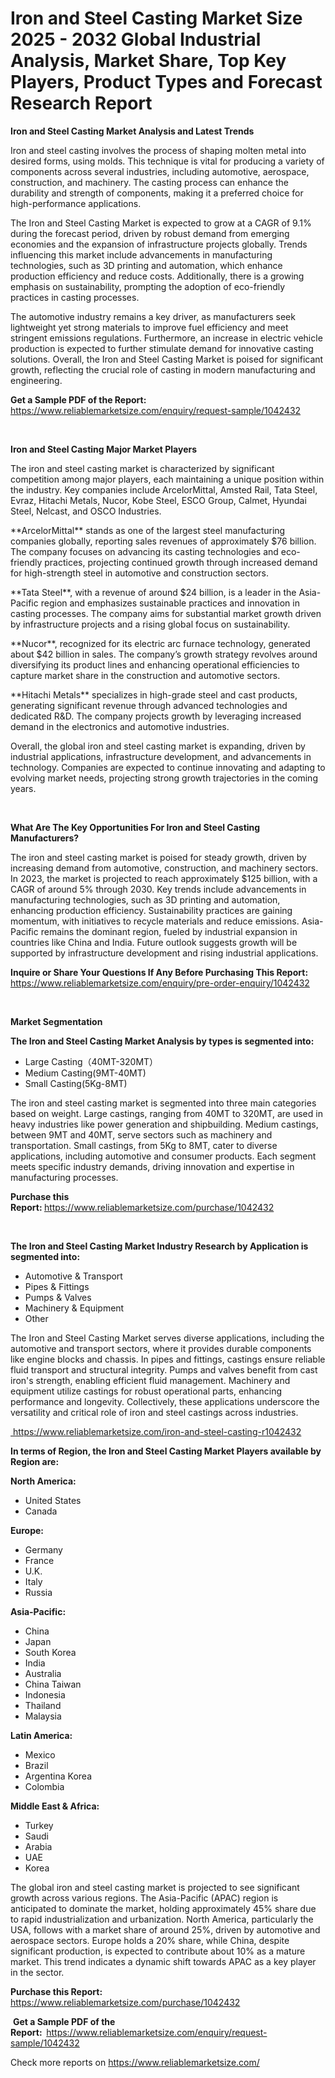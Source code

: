 <p><h1>Iron and Steel Casting Market Size 2025 - 2032 Global Industrial Analysis, Market Share, Top Key Players, Product Types and Forecast Research Report</h1></p><p><strong>Iron and Steel Casting Market Analysis and Latest Trends</strong></p>
<p><p>Iron and steel casting involves the process of shaping molten metal into desired forms, using molds. This technique is vital for producing a variety of components across several industries, including automotive, aerospace, construction, and machinery. The casting process can enhance the durability and strength of components, making it a preferred choice for high-performance applications.</p><p>The Iron and Steel Casting Market is expected to grow at a CAGR of 9.1% during the forecast period, driven by robust demand from emerging economies and the expansion of infrastructure projects globally. Trends influencing this market include advancements in manufacturing technologies, such as 3D printing and automation, which enhance production efficiency and reduce costs. Additionally, there is a growing emphasis on sustainability, prompting the adoption of eco-friendly practices in casting processes.</p><p>The automotive industry remains a key driver, as manufacturers seek lightweight yet strong materials to improve fuel efficiency and meet stringent emissions regulations. Furthermore, an increase in electric vehicle production is expected to further stimulate demand for innovative casting solutions. Overall, the Iron and Steel Casting Market is poised for significant growth, reflecting the crucial role of casting in modern manufacturing and engineering.</p></p>
<p><strong>Get a Sample PDF of the Report:&nbsp;</strong> <a href="https://www.reliablemarketsize.com/enquiry/request-sample/1042432?utm_campaign=3198&utm_medium=2&utm_source=Github&utm_content=ia&utm_term=02042025&utm_id=iron-and-steel-casting">https://www.reliablemarketsize.com/enquiry/request-sample/1042432</a></p>
<p>&nbsp;</p>
<p><strong>Iron and Steel Casting Major Market Players</strong></p>
<p><p>The iron and steel casting market is characterized by significant competition among major players, each maintaining a unique position within the industry. Key companies include ArcelorMittal, Amsted Rail, Tata Steel, Evraz, Hitachi Metals, Nucor, Kobe Steel, ESCO Group, Calmet, Hyundai Steel, Nelcast, and OSCO Industries.</p><p>**ArcelorMittal** stands as one of the largest steel manufacturing companies globally, reporting sales revenues of approximately $76 billion. The company focuses on advancing its casting technologies and eco-friendly practices, projecting continued growth through increased demand for high-strength steel in automotive and construction sectors.</p><p>**Tata Steel**, with a revenue of around $24 billion, is a leader in the Asia-Pacific region and emphasizes sustainable practices and innovation in casting processes. The company aims for substantial market growth driven by infrastructure projects and a rising global focus on sustainability.</p><p>**Nucor**, recognized for its electric arc furnace technology, generated about $42 billion in sales. The company’s growth strategy revolves around diversifying its product lines and enhancing operational efficiencies to capture market share in the construction and automotive sectors.</p><p>**Hitachi Metals** specializes in high-grade steel and cast products, generating significant revenue through advanced technologies and dedicated R&D. The company projects growth by leveraging increased demand in the electronics and automotive industries.</p><p>Overall, the global iron and steel casting market is expanding, driven by industrial applications, infrastructure development, and advancements in technology. Companies are expected to continue innovating and adapting to evolving market needs, projecting strong growth trajectories in the coming years.</p></p>
<p>&nbsp;</p>
<p><strong>What Are The Key Opportunities For Iron and Steel Casting Manufacturers?</strong></p>
<p><p>The iron and steel casting market is poised for steady growth, driven by increasing demand from automotive, construction, and machinery sectors. In 2023, the market is projected to reach approximately $125 billion, with a CAGR of around 5% through 2030. Key trends include advancements in manufacturing technologies, such as 3D printing and automation, enhancing production efficiency. Sustainability practices are gaining momentum, with initiatives to recycle materials and reduce emissions. Asia-Pacific remains the dominant region, fueled by industrial expansion in countries like China and India. Future outlook suggests growth will be supported by infrastructure development and rising industrial applications.</p></p>
<p><strong>Inquire or Share Your Questions If Any Before Purchasing This Report:</strong> <a href="https://www.reliablemarketsize.com/enquiry/pre-order-enquiry/1042432?utm_campaign=3198&utm_medium=2&utm_source=Github&utm_content=ia&utm_term=02042025&utm_id=iron-and-steel-casting">https://www.reliablemarketsize.com/enquiry/pre-order-enquiry/1042432</a></p>
<p>&nbsp;</p>
<p><strong>Market Segmentation</strong></p>
<p><strong>The Iron and Steel Casting Market Analysis by types is segmented into:</strong></p>
<p><ul><li>Large Casting（40MT-320MT）</li><li>Medium Casting(9MT-40MT)</li><li>Small Casting(5Kg-8MT)</li></ul></p>
<p><p>The iron and steel casting market is segmented into three main categories based on weight. Large castings, ranging from 40MT to 320MT, are used in heavy industries like power generation and shipbuilding. Medium castings, between 9MT and 40MT, serve sectors such as machinery and transportation. Small castings, from 5Kg to 8MT, cater to diverse applications, including automotive and consumer products. Each segment meets specific industry demands, driving innovation and expertise in manufacturing processes.</p></p>
<p><strong>Purchase this Report:&nbsp;</strong><a href="https://www.reliablemarketsize.com/purchase/1042432?utm_campaign=3198&utm_medium=2&utm_source=Github&utm_content=ia&utm_term=02042025&utm_id=iron-and-steel-casting">https://www.reliablemarketsize.com/purchase/1042432</a></p>
<p>&nbsp;</p>
<p><strong>The Iron and Steel Casting Market Industry Research by Application is segmented into:</strong></p>
<p><ul><li>Automotive & Transport</li><li>Pipes & Fittings</li><li>Pumps & Valves</li><li>Machinery & Equipment</li><li>Other</li></ul></p>
<p><p>The Iron and Steel Casting Market serves diverse applications, including the automotive and transport sectors, where it provides durable components like engine blocks and chassis. In pipes and fittings, castings ensure reliable fluid transport and structural integrity. Pumps and valves benefit from cast iron's strength, enabling efficient fluid management. Machinery and equipment utilize castings for robust operational parts, enhancing performance and longevity. Collectively, these applications underscore the versatility and critical role of iron and steel castings across industries.</p></p>
<p><a href="https://www.reliablemarketsize.com/iron-and-steel-casting-r1042432?utm_campaign=3198&utm_medium=2&utm_source=Github&utm_content=ia&utm_term=02042025&utm_id=iron-and-steel-casting">&nbsp;https://www.reliablemarketsize.com/iron-and-steel-casting-r1042432</a></p>
<p><strong>In terms of Region, the Iron and Steel Casting Market Players available by Region are:</strong></p>
<p>
    <p> <strong> North America: </strong>
        <ul>
            <li>United States</li>
            <li>Canada</li>
        </ul>
        </p> 
    <p> <strong> Europe: </strong>
        <ul>
            <li>Germany</li>
            <li>France</li>
            <li>U.K.</li>
            <li>Italy</li>
            <li>Russia</li>
        </ul>
        </p> 
    <p> <strong> Asia-Pacific: </strong>
        <ul>
            <li>China</li>
            <li>Japan</li>
            <li>South Korea</li>
            <li>India</li>
            <li>Australia</li>
            <li>China Taiwan</li>
            <li>Indonesia</li>
            <li>Thailand</li>
            <li>Malaysia</li>
        </ul>
        </p> 
    <p> <strong> Latin America: </strong>
        <ul>
            <li>Mexico</li>
            <li>Brazil</li>
            <li>Argentina Korea</li>
            <li>Colombia</li>
        </ul>
        </p> 
    <p> <strong> Middle East & Africa: </strong>
        <ul>
            <li>Turkey</li>
            <li>Saudi</li>
            <li>Arabia</li>
            <li>UAE</li>
            <li>Korea</li>
        </ul>
    </p>
    </p>
<p><p>The global iron and steel casting market is projected to see significant growth across various regions. The Asia-Pacific (APAC) region is anticipated to dominate the market, holding approximately 45% share due to rapid industrialization and urbanization. North America, particularly the USA, follows with a market share of around 25%, driven by automotive and aerospace sectors. Europe holds a 20% share, while China, despite significant production, is expected to contribute about 10% as a mature market. This trend indicates a dynamic shift towards APAC as a key player in the sector.</p></p>
<p><strong>Purchase this Report: </strong><a href="https://www.reliablemarketsize.com/purchase/1042432?utm_campaign=3198&utm_medium=2&utm_source=Github&utm_content=ia&utm_term=02042025&utm_id=iron-and-steel-casting">https://www.reliablemarketsize.com/purchase/1042432</a></p>
<p>&nbsp;<strong>Get a Sample PDF of the Report:&nbsp;&nbsp;</strong><a href="https://www.reliablemarketsize.com/enquiry/request-sample/1042432?utm_campaign=3198&utm_medium=2&utm_source=Github&utm_content=ia&utm_term=02042025&utm_id=iron-and-steel-casting">https://www.reliablemarketsize.com/enquiry/request-sample/1042432</a></p>
<p><strong></strong></p>
<p>Check more reports on <a href="https://www.reliablemarketsize.com/?utm_campaign=3198&utm_medium=2&utm_source=Github&utm_content=ia&utm_term=02042025&utm_id=iron-and-steel-casting">https://www.reliablemarketsize.com/</a></p>
